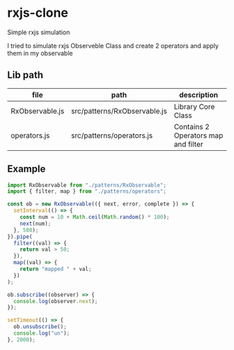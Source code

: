 # rxjs-clone

Simple rxjs simulation

I tried to simulate rxjs Observeble Class and create 2 operators and apply them in my observable

## Lib path

| file            | path                         | description                         |
| --------------- | ---------------------------- | ----------------------------------- |
| RxObservable.js | src/patterns/RxObservable.js | Library Core Class                  |
| operators.js    | src/patterns/operators.js    | Contains 2 Operators map and filter |

## Example

```javascript
import RxObservable from "./patterns/RxObservable";
import { filter, map } from "./patterns/operators";

const ob = new RxObservable(({ next, error, complete }) => {
  setInterval(() => {
    const num = 10 + Math.ceil(Math.random() * 100);
    next(num);
  }, 500);
}).pipe(
  filter((val) => {
    return val > 50;
  }),
  map((val) => {
    return "mapped " + val;
  })
);

ob.subscribe((observer) => {
  console.log(observer.next);
});

setTimeout(() => {
  ob.unsubscribe();
  console.log("un");
}, 2000);
```
